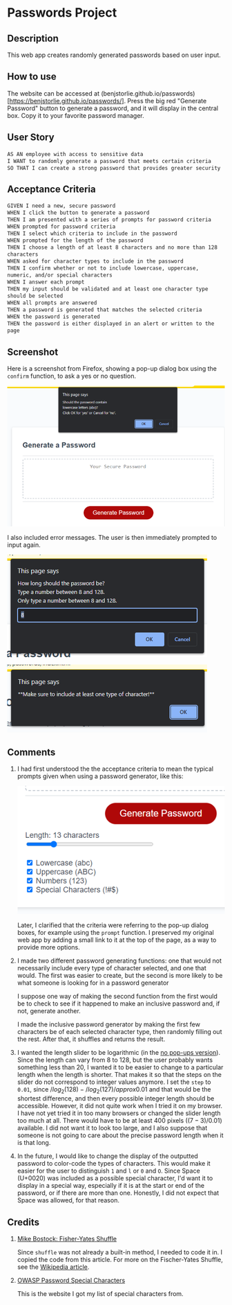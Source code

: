 # Passwords Project

## Description

This web app creates randomly generated passwords based on user input.

## How to use

The website can be accessed at (benjstorlie.github.io/passwords)[https://benjstorlie.github.io/passwords/].  Press the big red "Generate Password" button to generate a password, and it will display in the central box.  Copy it to your favorite password manager.

## User Story

```
AS AN employee with access to sensitive data
I WANT to randomly generate a password that meets certain criteria
SO THAT I can create a strong password that provides greater security
```

## Acceptance Criteria

```
GIVEN I need a new, secure password
WHEN I click the button to generate a password
THEN I am presented with a series of prompts for password criteria
WHEN prompted for password criteria
THEN I select which criteria to include in the password
WHEN prompted for the length of the password
THEN I choose a length of at least 8 characters and no more than 128 characters
WHEN asked for character types to include in the password
THEN I confirm whether or not to include lowercase, uppercase, numeric, and/or special characters
WHEN I answer each prompt
THEN my input should be validated and at least one character type should be selected
WHEN all prompts are answered
THEN a password is generated that matches the selected criteria
WHEN the password is generated
THEN the password is either displayed in an alert or written to the page
```

## Screenshot

Here is a screenshot from Firefox, showing a pop-up dialog box using the `confirm` function, to ask a yes or no question.

![Pop-up dialog box reads "This page says Should the password contain lowercase letters (abc)? Click OK for 'yes' or Cancel for 'no'."](./Assets/Password-Generator-With-Pop-Ups.png)

I also included error messages.  The user is then immediately prompted to input again.

![The dialog box reads "This page says How long should the password be? Type a number between 8 and 128" with the added error message "Only type a number between 8 and 128."](./Assets/Length-Error.png)

![The alert dialog box reads "This page says **Make sure to include at least one type of character!**"](./Assets/Character-Error.png)

## Comments

1. I had first understood the the acceptance criteria to mean the typical prompts given when using a password generator, like this:

    ![Password Generator showing a slider for length, and a series of checkboxes for type of characters](./Assets/Typical-Password-Generator.png)

    Later, I clarified that the criteria were referring to the pop-up dialog boxes, for example using the `prompt` function.  I preserved my original web app by adding a small link to it at the top of the page, as a way to provide more options.

2. I made two different password generating functions: one that would not necessarily include every type of character selected, and one that would. The first was easier to create, but the second is more likely to be what someone is looking for in a password generator

    I suppose one way of making the second function from the first would be to check to see if it happened to make an inclusive password and, if not, generate another.

    I made the inclusive password generator by making the first few characters be of each selected character type, then randomly filling out the rest. After that, it shuffles and returns the result.
    
3. I wanted the length slider to be logarithmic (in the [no pop-ups version](https://benjstorlie.github.io/passwords/index-noPrompts.html)).  Since the length can vary from 8 to 128, but the user probably wants something less than 20, I wanted it to be easier to change to a particular length when the length is shorter.  That makes it so that the steps on the slider do not correspond to integer values anymore.  I set the `step` to `0.01`, since $/log_2 (128) - /log_2 (127) /approx 0.01$ and that would be the shortest difference, and then every possible integer length should be accessible.  However, it did not quite work when I tried it on my browser.  I have not yet tried it in too many browsers or changed the slider length too much at all.  There would have to be at least 400 pixels ($(7-3)/0.01$) available.  I did not want it to look too large, and I also suppose that someone is not going to care about the precise password length when it is that long.

4. In the future, I would like to change the display of the outputted password to color-code the types of characters.  This would make it easier for the user to distinguish `1` and `l` or `0` and `O`.  Since Space (U+0020) was included as a possible special character, I'd want it to display in a special way, especially if it is at the start or end of the password, or if there are more than one.  Honestly, I did not expect that Space was allowed, for that reason.

## Credits

1. [Mike Bostock: Fisher-Yates Shuffle](https://bost.ocks.org/mike/shuffle/)

    Since `shuffle` was not already a built-in method, I needed to code it in.  I copied the code from this article.  For more on the Fischer-Yates Shuffle, see the [Wikipedia article](https://en.wikipedia.org/wiki/Fisher%E2%80%93Yates_shuffle).

2. [OWASP Password Special Characters](https://owasp.org/www-community/password-special-characters)

    This is the website I got my list of special characters from.

